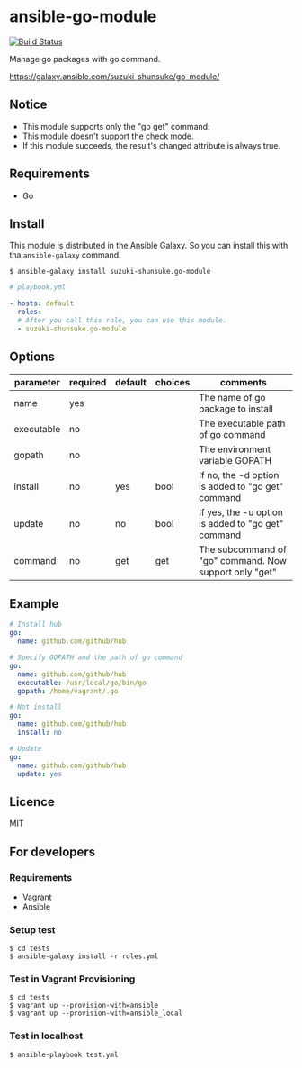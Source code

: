 # ansible-go-module

[![Build Status](https://travis-ci.org/suzuki-shunsuke/ansible-go-module.svg?branch=master)](https://travis-ci.org/suzuki-shunsuke/ansible-go-module)

Manage go packages with go command.

https://galaxy.ansible.com/suzuki-shunsuke/go-module/

## Notice

* This module supports only the "go get" command.
* This module doesn't support the check mode.
* If this module succeeds, the result's changed attribute is always true.

## Requirements

* Go

## Install

This module is distributed in the Ansible Galaxy.
So you can install this with tha `ansible-galaxy` command.

```
$ ansible-galaxy install suzuki-shunsuke.go-module
```

```yaml
# playbook.yml

- hosts: default
  roles:
  # After you call this role, you can use this module.
  - suzuki-shunsuke.go-module
```

## Options

parameter | required | default | choices | comments
--- | --- | --- | --- | ---
name | yes | | | The name of go package to install
executable | no | | | The executable path of go command
gopath | no | | | The environment variable GOPATH
install | no | yes | bool | If no, the -d option is added to "go get" command
update | no | no | bool | If yes, the -u option is added to "go get" command
command | no | get | get | The subcommand of "go" command. Now support only "get"

## Example

```yaml
# Install hub
go:
  name: github.com/github/hub

# Specify GOPATH and the path of go command
go:
  name: github.com/github/hub
  executable: /usr/local/go/bin/go
  gopath: /home/vagrant/.go

# Not install
go:
  name: github.com/github/hub
  install: no

# Update
go:
  name: github.com/github/hub
  update: yes
```

## Licence

MIT

## For developers

### Requirements

* Vagrant
* Ansible

### Setup test

```
$ cd tests
$ ansible-galaxy install -r roles.yml
```

### Test in Vagrant Provisioning

```
$ cd tests
$ vagrant up --provision-with=ansible
$ vagrant up --provision-with=ansible_local
```

### Test in localhost

```
$ ansible-playbook test.yml
```
